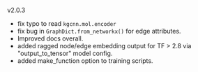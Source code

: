 v2.0.3

* fix typo to read `kgcnn.mol.encoder`
* fix bug in ``GraphDict.from_networkx()`` for edge attributes.
* Improved docs overall.
* added ragged node/edge embedding output for TF > 2.8 via "output_to_tensor" model config.
* added make_function option to training scripts.